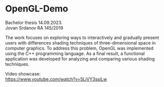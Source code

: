 # OpenGL-Demo

Bachelor thesis 14.09.2023.  
Jovan Srdanov RA 145/2019   

The work focuses on exploring ways to interactively and gradually present users with differences shading techniques of three-dimensional space in computer graphics. To address this problem, OpenGL was implemented using the C++ programming language. As a final result, a functional application was developed for analyzing and comparing various shading techniques.

Video showcase:  
https://www.youtube.com/watch?v=5LiVY3ssiLw
